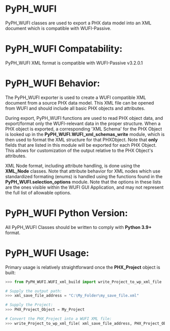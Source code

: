 # PyPH_WUFI
PyPH_WUFI classes are used to export a PHX data model into an XML document which is compatible with WUFI-Passive. 

# PyPH_WUFI Compatability:
PyPH_WUFI XML format is compatible with WUFI-Passive v3.2.0.1

# PyPH_WUFI Behavior:
The PyPH_WUFI exporter is used to create a WUFI compatible XML document from a source PHX data model. This XML file can be opened from WUFI and should include all basic PHX objects and attributes. 

During export, PyPH_WUFI functions are used to read PHX object data, and export/format only the WUFI-relevant data in the proper structure. When a PHX object is exported, a corresponding 'XML Schema' for the PHX Object is looked up in the **PyPH_WUFI.WUFI_xml_schemas_write** module, which is then used to format the XML structure for that PHXObject. Note that **only** fields that are listed in this module will be exported for each PHX Object. This allows for customization of the output relative to the PHX Object's attributes.

XML Node format, including attribute handling, is done using the **XML_Node** classes. Note that attribute behavior for XML nodes which use standardized formating (enums) is handled using the functions found in the **PyPH_WUFI.selection_options** module. Note that the options in these lists are the ones visible within the WUFI GUI Application, and may not represent the full list of allowable options.


# PyPH_WUFI Python Version:
All PyPH_WUFI Classes should be written to comply with **Python 3.9+** format.

# PyPH_WUFI Usage:
Primary usage is relatively straightforward once the **PHX_Project** object is built: 

```python
>>> from PyPH_WUFI.WUFI_xml_build import write_Project_to_wp_xml_file

# Supply the output path:
>>> xml_save_file_address = "C:\My_Folder\my_save_file.xml"   

# Supply the Project:
>>> PHX_Project_Object = My_Project

# Convert the PHX_Project into a WUFI XML file:
>>> write_Project_to_wp_xml_file( xml_save_file_address, PHX_Project_Object )
```

